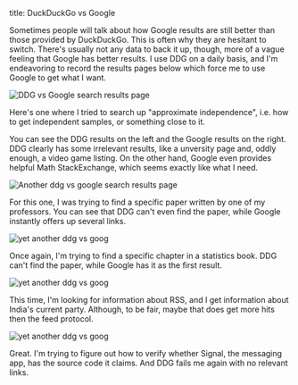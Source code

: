 title: DuckDuckGo vs Google



<style>
.modal {
  display: none; /* Hidden by default */
  position: fixed; /* Stay in place */
  z-index: 1; /* Sit on top */
  padding-top: 100px; /* Location of the box */
  left: 0;
  top: 0;
  width: 100%; /* Full width */
  height: 100%; /* Full height */
  overflow: auto; /* Enable scroll if needed */
  background-color: rgb(0,0,0); /* Fallback color */
  background-color: rgba(0,0,0,0.9); /* Black w/ opacity */
}

/* Modal Content (Image) */
.modal-content {
  margin: auto;
  display: block;
  max-width: 70rem !important;
  max-height: unset !important;
}

.close {
  position: absolute;
  top: 15px;
  right: 35px;
  color: #f1f1f1;
  font-size: 40px;
  font-weight: bold;
  transition: 0.3s;
}

.close:hover,
.close:focus {
  color: #bbb;
  text-decoration: none;
  cursor: pointer;
}

.wrapper {
  padding-bottom: 100px;
}

img {
  cursor: pointer;
}
img:hover {
  border: 5px solid black;
}

/* 100% Image Width on Smaller Screens */
@media only screen and (max-width: 700px){
  .modal-content {
    width: 100%;
  }
}

</style>

<!-- Modal -->
<div id="myModal" class="modal">
  <!-- The Close Button -->
  <span class="close">&times;</span>
  <div class="wrapper">
    <img class="modal-content" id="modalImg">
  </div>
  <div id="caption"></div>
</div> 


Sometimes people will talk about how Google results are still better than those provided by DuckDuckGo. This is often why they are hesitant to switch. There's usually not any data to back it up, though, more of a vague feeling that Google has better results. I use DDG on a daily basis, and I'm endeavoring to record the results pages below which force me to use Google to get what I want.


![DDG vs Google search results page](/images/ddg-vs-goog-1.png)

Here's one where I tried to search up "approximate independence", i.e. how to get independent samples, or something close to it.

You can see the DDG results on the left and the Google results on the right. DDG clearly has some irrelevant results, like a unversity page and, oddly enough, a video game listing. On the other hand, Google even provides helpful Math StackExchange, which seems exactly like what I need.



![Another ddg vs google search results page](/images/ddg-vs-goog-2.png)

For this one, I was trying to find a specific paper written by one of my professors. You can see that DDG can't even find the paper, while Google instantly offers up several links.



![yet another ddg vs goog](/images/ddg-vs-goog-3.png)

Once again, I'm trying to find a specific chapter in a statistics book. DDG can't find the paper, while Google has it as the first result.


![yet another ddg vs goog](/images/ddg-vs-goog-4.png)

This time, I'm looking for information about RSS, and I get information about India's current party. Although, to be fair, maybe that does get more hits then the feed protocol.


![yet another ddg vs goog](/images/ddg-vs-goog-5.png)

Great. I'm trying to figure out how to verify whether Signal, the messaging app, has the source code it claims. And DDG fails me again with no relevant links.


<script>
let modal = document.getElementById("myModal");
let imgs = document.getElementsByTagName("img");
let modalImg = document.getElementById("modalImg");

for (let i = 0; i < imgs.length; i++) {
  imgs[i].addEventListener('click', function(){
    modal.style.display = "block";
    modalImg.src = this.src;
    captionText.innerHTML = this.alt;
  });
}

// Get the <span> element that closes the modal
let span = document.getElementsByClassName("close")[0];

// When the user clicks on <span> (x), close the modal
span.onclick = function() {
  modal.style.display = "none";
} 
</script>